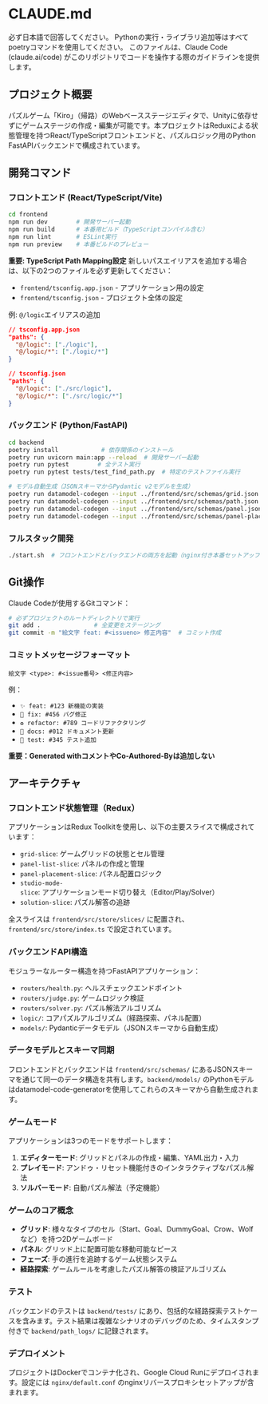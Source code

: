 # CLAUDE.md

必ず日本語で回答してください。
Pythonの実行・ライブラリ追加等はすべてpoetryコマンドを使用してください。
このファイルは、Claude Code (claude.ai/code) がこのリポジトリでコードを操作する際のガイドラインを提供します。

## プロジェクト概要
パズルゲーム「Kiro」（帰路）のWebベースステージエディタで、Unityに依存せずにゲームステージの作成・編集が可能です。本プロジェクトはReduxによる状態管理を持つReact/TypeScriptフロントエンドと、パズルロジック用のPython FastAPIバックエンドで構成されています。

## 開発コマンド

### フロントエンド (React/TypeScript/Vite)
```bash
cd frontend
npm run dev        # 開発サーバー起動
npm run build      # 本番用ビルド（TypeScriptコンパイル含む）
npm run lint       # ESLint実行
npm run preview    # 本番ビルドのプレビュー
```

**重要: TypeScript Path Mapping設定**
新しいパスエイリアスを追加する場合は、以下の2つのファイルを必ず更新してください：
- `frontend/tsconfig.app.json` - アプリケーション用の設定
- `frontend/tsconfig.json` - プロジェクト全体の設定

例: `@/logic`エイリアスの追加
```json
// tsconfig.app.json
"paths": {
  "@/logic": ["./logic"],
  "@/logic/*": ["./logic/*"]
}

// tsconfig.json  
"paths": {
  "@/logic": ["./src/logic"],
  "@/logic/*": ["./src/logic/*"]
}
```

### バックエンド (Python/FastAPI)
```bash
cd backend
poetry install            # 依存関係のインストール
poetry run uvicorn main:app --reload  # 開発サーバー起動
poetry run pytest        # 全テスト実行
poetry run pytest tests/test_find_path.py  # 特定のテストファイル実行

# モデル自動生成（JSONスキーマからPydantic v2モデルを生成）
poetry run datamodel-codegen --input ../frontend/src/schemas/grid.json --input-file-type jsonschema --output-model-type pydantic_v2.BaseModel --output models/grid.py
poetry run datamodel-codegen --input ../frontend/src/schemas/path.json --input-file-type jsonschema --output-model-type pydantic_v2.BaseModel --output models/path.py
poetry run datamodel-codegen --input ../frontend/src/schemas/panel.json --input-file-type jsonschema --output-model-type pydantic_v2.BaseModel --output models/panel.py
poetry run datamodel-codegen --input ../frontend/src/schemas/panel-placement.json --input-file-type jsonschema --output-model-type pydantic_v2.BaseModel --output models/panel_placement.py
```

### フルスタック開発
```bash
./start.sh  # フロントエンドとバックエンドの両方を起動（nginx付き本番セットアップ）
```

## Git操作

Claude Codeが使用するGitコマンド：

```bash
# 必ずプロジェクトのルートディレクトリで実行
git add .               # 全変更をステージング  
git commit -m "絵文字 feat: #<issueno> 修正内容"  # コミット作成
```


### コミットメッセージフォーマット
```
絵文字 <type>: #<issue番号> <修正内容>
```

例：
- `✨ feat: #123 新機能の実装`
- `🐛 fix: #456 バグ修正`
- `♻️ refactor: #789 コードリファクタリング`
- `📝 docs: #012 ドキュメント更新`
- `🧪 test: #345 テスト追加`

**重要：Generated withコメントやCo-Authored-Byは追加しない**


## アーキテクチャ

### フロントエンド状態管理（Redux）
アプリケーションはRedux Toolkitを使用し、以下の主要スライスで構成されています：
- `grid-slice`: ゲームグリッドの状態とセル管理
- `panel-list-slice`: パネルの作成と管理
- `panel-placement-slice`: パネル配置ロジック
- `studio-mode-slice`: アプリケーションモード切り替え（Editor/Play/Solver）
- `solution-slice`: パズル解答の追跡

全スライスは `frontend/src/store/slices/` に配置され、`frontend/src/store/index.ts` で設定されています。

### バックエンドAPI構造
モジュラーなルーター構造を持つFastAPIアプリケーション：
- `routers/health.py`: ヘルスチェックエンドポイント
- `routers/judge.py`: ゲームロジック検証
- `routers/solver.py`: パズル解法アルゴリズム
- `logic/`: コアパズルアルゴリズム（経路探索、パネル配置）
- `models/`: Pydanticデータモデル（JSONスキーマから自動生成）

### データモデルとスキーマ同期
フロントエンドとバックエンドは `frontend/src/schemas/` にあるJSONスキーマを通じて同一のデータ構造を共有します。`backend/models/` のPythonモデルはdatamodel-code-generatorを使用してこれらのスキーマから自動生成されます。

### ゲームモード
アプリケーションは3つのモードをサポートします：
1. **エディターモード**: グリッドとパネルの作成・編集、YAML出力・入力
2. **プレイモード**: アンドゥ・リセット機能付きのインタラクティブなパズル解法
3. **ソルバーモード**: 自動パズル解法（予定機能）

### ゲームのコア概念
- **グリッド**: 様々なタイプのセル（Start、Goal、DummyGoal、Crow、Wolfなど）を持つ2Dゲームボード
- **パネル**: グリッド上に配置可能な移動可能なピース
- **フェーズ**: 手の進行を追跡するゲーム状態システム
- **経路探索**: ゲームルールを考慮したパズル解答の検証アルゴリズム

### テスト
バックエンドのテストは `backend/tests/` にあり、包括的な経路探索テストケースを含みます。テスト結果は複雑なシナリオのデバッグのため、タイムスタンプ付きで `backend/path_logs/` に記録されます。

### デプロイメント
プロジェクトはDockerでコンテナ化され、Google Cloud Runにデプロイされます。設定には `nginx/default.conf` のnginxリバースプロキシセットアップが含まれます。